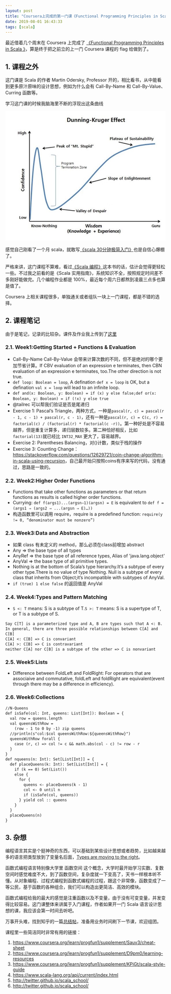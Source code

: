 ```yaml
---
layout: post
title: "Coursera上完成的第一门课《Functional Programming Principles in Scala》"
date: 2019-08-01 16:43:33
tags: [scala]
---
```


最近借着几个周末在 Coursera 上完成了 [《Functional Programming Principles in Scala
》](https://www.coursera.org/learn/progfun1/home/welcome)，算是终于把之前立的上一门 Coursera 课程的 flag 给做到了。

## 1. 课程之外

这门课是 Scala 的作者 Martin Odersky, Professor 开的，相比看书，从中能看到更多原汁原味的设计思想，例如为什么会有 Call-By-Name 和 Call-By-Value、Curring 函数等。

学习这门课的时候我脑海里不断的浮现出这条曲线

![Dunning-Kruger Effect](/assets/images/Dunning_Kruger_Effect.jpeg)

感觉自己刚看了一个月 scala，就敢写[《scala 30分钟极简入门》](https://izualzhy.cn/scala-beginner)也是自信心爆棚了。

严格来讲，这门课程不算难，看过[《Scala 编程》](https://book.douban.com/subject/5377415/)这本书的话，估计会觉得更轻松一些。不过我之前看的是《Scala 实用指南》，系统知识不全，按照规定时间差不多刚好能做完。几个编程作业都是 100%，最近每个周六日都熬到凌晨三点多也算是值了。

Coursera 上相关课程很多，单独通关或者组队一块上一门课程，都是不错的选择。

## 2. 课程笔记

由于是笔记，记录的比较杂。课件及作业我上传到了[这里](https://github.com/yingshin/Distributed-Systems/tree/master/FunctionalProgrammingPrinciplesInScala)

### 2.1. Week1:Getting Started + Functions & Evaluation


+ Call-By-Name Call-By-Value 会带来计算次数的不同，但不是绝对的哪个更加节省计算。If CBV evaluation of an expression e terminates, then CBN evaluation of an expression e terminates, too.The other direction is not true.  
+ `def loop: Boolean = loop`, A defination `def x = loop` is OK, but a defination `val x = loop` will lead to an infinite loop.  
+ `def and(x: Boolean, y: Boolean) = if (x) y else false;def or(x: Boolean, y: Boolean) = if (!x) y else true`
+ @tailrec 可以帮我们验证是否是尾递归
+ Exercise 1: Pascal’s Triangle，两种方式，一种是`pascal(r, c) = pascal(r - 1, c - 1) + pascal(r, c - 1)`，还有一种是`pascal(r, c) = C(c, r) = factorial(c) / (factorial(r) * factorial(c -r))`。第一种好处是不容易越界，但是重复计算多，递归层数较多。第二种恰好相反，比如 `factorial(13)`就已经比 `INT32_MAX` 更大了，容易越界。  
+ Exercise 2: Parentheses Balancing，对()计数，类似于栈的操作  
+ Exercise 3: Counting Change：<https://stackoverflow.com/questions/12629721/coin-change-algorithm-in-scala-using-recursion>，自己最开始只按照coins有序来写的代码，没有通过，思路是一致的。

### 2.2. Week2:Higher Order Functions

+ Functions that take other functions as parameters or that return functions as results is called higher order functions.  
+ Currying: `def f(args1)...(argsn−1)(argsn) = E` is equivalent to `def f = (args1 ⇒ (args2 ⇒ ...(argsn ⇒ E)…))`  
+ 构造函数里可以调用 require，require is a predefined function: `require(y != 0, ”denominator must be nonzero”)`  

### 2.3. Week3:Data and Abstraction

+ 如果 class 有未定义的 method，那么必须在class前增加 abstract  
+ Any => the base type of all types  
+ AnyRef => the base type of all reference types, Alias of 'java.lang.object'  
+ AnyVal => the base type of all primitive types.  
+ Nothing is at the bottom of Scala’s type hierarchy.It’s a subtype of every other type.There is no value of type Nothing.  Null is a subtype of every class that inherits from Object;it’s incompatible with subtypes of AnyVal.  
+ `if (true) 1 else false` 的返回值是 AnyVal

### 2.4. Week4:Types and Pattern Matching

+ `S <: T` means: S is a subtype of T.`S >: T` means: S is a supertype of T, or T is a subtype of S.  

```
Say C[T] is a parameterized type and A, B are types such that A <: B.
In general, there are three possible relationships between C[A] and C[B]
C[A] <: C[B] => C is convariant
C[A] >: C[B] => C is contravariant
neither C[A] nor C[B] is a subtype of the other => C is nonvariant
```

### 2.5. Week5:Lists

+ Difference between FoldLeft and FoldRight: For operators that are associaive and commutative, foldLeft and foldRight are equivalent(event through there may be a difference in efficiency).  

### 2.6. Week6:Collections

```
//N-Queens
def isSafe(col: Int, queens: List[Int]): Boolean = {
  val row = queens.length
  val queensWithRow =
    (row - 1 to 0 by -1) zip queens
  //println(s"col:$col queensWithRow:${queensWithRow}")
  queensWithRow forall {
    case (r, c) => col != c && math.abs(col - c) != row - r
  }
}
def nqueens(n: Int): Set[List[Int]] = {
  def placeQueens(k: Int): Set[List[Int]] = {
    if (k == 0) Set(List())
    else {
      for {
        queens <- placeQueens(k - 1)
        col <- 0 until n
        if (isSafe(col, queens))
      } yield col :: queens
    }
  }
  placeQueens(n)
}

```

## 3. 杂想

编程语言其实是个挺神奇的东西，可以基础到某些设计思想或者趋势，比如越来越多的语言把类型放到了变量名后面，[Types are moving to the right](https://medium.com/@elizarov/types-are-moving-to-the-right-22c0ef31dd4a)。

函数式编程语言特别像大学里 函数空间 这个概念，大学时最开始学习实数、复数空间时感觉难度不大，到了函数空间，复杂度就一下变高了，天书一样根本听不懂。从对象编程、过程式编程到函数式编程的过程，跟这个非常像，函数变成了一等公民，基于函数的各种组合，我们可以构造出更简洁、高效的模块。

函数式编程给我的最大的感觉是注重函数以及不变量，由于没有可变变量，并发变得比较容易。这门课整体来讲属于入门课程，作者如果开一门 Scala 语言设计思想的课，我应该会第一时间去听吧。

万事开头难，找到知乎的一篇[总结帖](https://www.zhihu.com/question/22436320/answer/32665792)，准备用业务时间刷下一节课，欢迎组团。

课程里一些简洁同时非常有用的链接：

1. <https://www.coursera.org/learn/progfun1/supplement/Sauv3/cheat-sheet>
2. <https://www.coursera.org/learn/progfun1/supplement/D9pm0/learning-resources>
3. <https://www.coursera.org/learn/progfun1/supplement/KPiGt/scala-style-guide>
4. <https://www.scala-lang.org/api/current/index.html>
5. <http://twitter.github.io/scala_school/>
6. http://twitter.github.io/scala_school/

